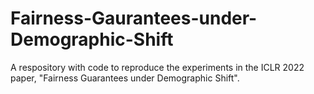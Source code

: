 # Fairness-Gaurantees-under-Demographic-Shift
A respository with code to reproduce the experiments in the ICLR 2022 paper, "Fairness Guarantees under Demographic Shift".
